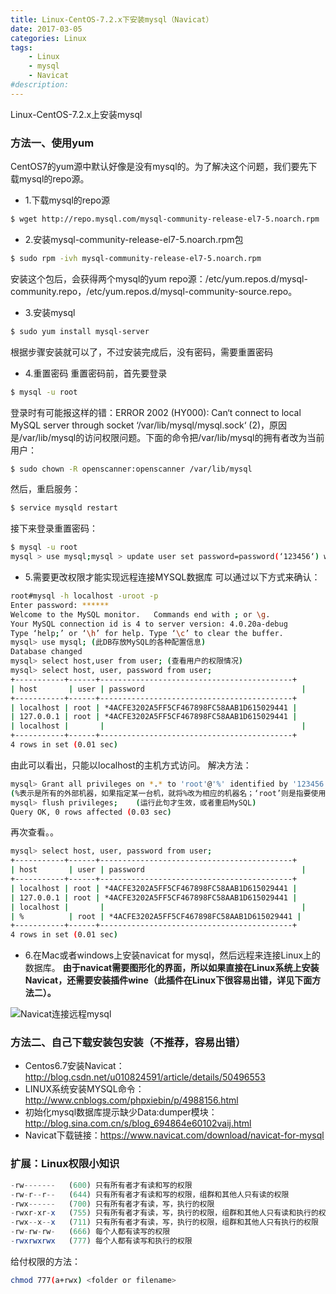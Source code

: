 ```yaml
---
title: Linux-CentOS-7.2.x下安装mysql（Navicat）
date: 2017-03-05
categories: Linux
tags: 
    - Linux
    - mysql
    - Navicat
#description: 
---
```


Linux-CentOS-7.2.x上安装mysql
<!-- more -->

### 方法一、使用yum
CentOS7的yum源中默认好像是没有mysql的。为了解决这个问题，我们要先下载mysql的repo源。

+ 1.下载mysql的repo源
```bash
$ wget http://repo.mysql.com/mysql-community-release-el7-5.noarch.rpm
```

+ 2.安装mysql-community-release-el7-5.noarch.rpm包
```bash
$ sudo rpm -ivh mysql-community-release-el7-5.noarch.rpm
```
安装这个包后，会获得两个mysql的yum repo源：/etc/yum.repos.d/mysql-community.repo，/etc/yum.repos.d/mysql-community-source.repo。

+ 3.安装mysql
```bash
$ sudo yum install mysql-server
```
根据步骤安装就可以了，不过安装完成后，没有密码，需要重置密码

+ 4.重置密码
重置密码前，首先要登录
```bash
$ mysql -u root
```
登录时有可能报这样的错：ERROR 2002 (HY000): Can‘t connect to local MySQL server through socket ‘/var/lib/mysql/mysql.sock‘ (2)，原因是/var/lib/mysql的访问权限问题。下面的命令把/var/lib/mysql的拥有者改为当前用户：
```bash
$ sudo chown -R openscanner:openscanner /var/lib/mysql
```
然后，重启服务：
```bash
$ service mysqld restart
```
接下来登录重置密码：
```bash
$ mysql -u root
mysql > use mysql;mysql > update user set password=password(‘123456‘) where user=‘root‘;mysql > exit;
```

+ 5.需要更改权限才能实现远程连接MYSQL数据库
可以通过以下方式来确认：
```bash
root#mysql -h localhost -uroot -p
Enter password: ******
Welcome to the MySQL monitor.   Commands end with ; or \g.
Your MySQL connection id is 4 to server version: 4.0.20a-debug
Type ‘help;’ or ‘\h’ for help. Type ‘\c’ to clear the buffer.
mysql> use mysql; (此DB存放MySQL的各种配置信息)
Database changed
mysql> select host,user from user; (查看用户的权限情况)
mysql> select host, user, password from user;
+-----------+------+-------------------------------------------+
| host       | user | password                                   |
+-----------+------+-------------------------------------------+
| localhost | root | *4ACFE3202A5FF5CF467898FC58AAB1D615029441 |
| 127.0.0.1 | root | *4ACFE3202A5FF5CF467898FC58AAB1D615029441 |
| localhost |       |                                            |
+-----------+------+-------------------------------------------+
4 rows in set (0.01 sec)
```
由此可以看出，只能以localhost的主机方式访问。
解决方法：
```bash
mysql> Grant all privileges on *.* to 'root'@'%' identified by '123456' with grant option;
(%表示是所有的外部机器，如果指定某一台机，就将%改为相应的机器名；‘root’则是指要使用的用户名，)
mysql> flush privileges;    (运行此句才生效，或者重启MySQL)
Query OK, 0 rows affected (0.03 sec)
```
再次查看。。
```bash
mysql> select host, user, password from user;
+-----------+------+-------------------------------------------+
| host       | user | password                                   |
+-----------+------+-------------------------------------------+
| localhost | root | *4ACFE3202A5FF5CF467898FC58AAB1D615029441 |
| 127.0.0.1 | root | *4ACFE3202A5FF5CF467898FC58AAB1D615029441 |
| localhost |       |                                            |
| %          | root | *4ACFE3202A5FF5CF467898FC58AAB1D615029441 |
+-----------+------+-------------------------------------------+
4 rows in set (0.01 sec)
```
+ 6.在Mac或者windows上安装navicat for mysql，然后远程来连接Linux上的数据库。
**由于navicat需要图形化的界面，所以如果直接在Linux系统上安装Navicat，还需要安装插件wine（此插件在Linux下很容易出错，详见下面方法二）。**
<img src="http://onm9ileaw.bkt.clouddn.com/hexo/navicat.png" alt="Navicat连接远程mysql" title="Navicat连接远程mysql">

### 方法二、自己下载安装包安装（不推荐，容易出错）
+ Centos6.7安装Navicat：<http://blog.csdn.net/u010824591/article/details/50496553>
+ LINUX系统安装MYSQL命令：<http://www.cnblogs.com/phpxiebin/p/4988156.html>
+ 初始化mysql数据库提示缺少Data:dumper模块：<http://blog.sina.com.cn/s/blog_694864e60102vaij.html>
+ Navicat下载链接：<https://www.navicat.com/download/navicat-for-mysql>

### 扩展：Linux权限小知识
```js
-rw-------   (600) 只有所有者才有读和写的权限 
-rw-r--r--   (644) 只有所有者才有读和写的权限，组群和其他人只有读的权限 
-rwx------   (700) 只有所有者才有读，写，执行的权限 
-rwxr-xr-x   (755) 只有所有者才有读，写，执行的权限，组群和其他人只有读和执行的权限 
-rwx--x--x   (711) 只有所有者才有读，写，执行的权限，组群和其他人只有执行的权限 
-rw-rw-rw-   (666) 每个人都有读写的权限 
-rwxrwxrwx   (777) 每个人都有读写和执行的权限
```

给付权限的方法：
```bash
chmod 777(a+rwx) <folder or filename>
```


